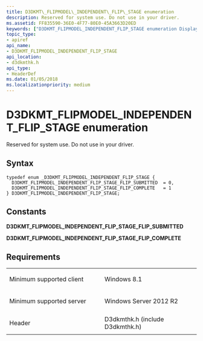```yaml
---
title: D3DKMT\_FLIPMODEL\_INDEPENDENT\_FLIP\_STAGE enumeration
description: Reserved for system use. Do not use in your driver.
ms.assetid: FF835590-36E0-4F77-80E0-45A3663D20ED
keywords: ["D3DKMT_FLIPMODEL_INDEPENDENT_FLIP_STAGE enumeration Display Devices"]
topic_type:
- apiref
api_name:
- D3DKMT_FLIPMODEL_INDEPENDENT_FLIP_STAGE
api_location:
- d3dkmthk.h
api_type:
- HeaderDef
ms.date: 01/05/2018
ms.localizationpriority: medium
---
```


# D3DKMT\_FLIPMODEL\_INDEPENDENT\_FLIP\_STAGE enumeration


Reserved for system use. Do not use in your driver.

Syntax
------

```ManagedCPlusPlus
typedef enum _D3DKMT_FLIPMODEL_INDEPENDENT_FLIP_STAGE {
  D3DKMT_FLIPMODEL_INDEPENDENT_FLIP_STAGE_FLIP_SUBMITTED  = 0,
  D3DKMT_FLIPMODEL_INDEPENDENT_FLIP_STAGE_FLIP_COMPLETE   = 1
} D3DKMT_FLIPMODEL_INDEPENDENT_FLIP_STAGE;
```

Constants
---------

<span id="D3DKMT_FLIPMODEL_INDEPENDENT_FLIP_STAGE_FLIP_SUBMITTED"></span><span id="d3dkmt_flipmodel_independent_flip_stage_flip_submitted"></span>**D3DKMT\_FLIPMODEL\_INDEPENDENT\_FLIP\_STAGE\_FLIP\_SUBMITTED**

<span id="D3DKMT_FLIPMODEL_INDEPENDENT_FLIP_STAGE_FLIP_COMPLETE"></span><span id="d3dkmt_flipmodel_independent_flip_stage_flip_complete"></span>**D3DKMT\_FLIPMODEL\_INDEPENDENT\_FLIP\_STAGE\_FLIP\_COMPLETE**

Requirements
------------

<table>
<colgroup>
<col width="50%" />
<col width="50%" />
</colgroup>
<tbody>
<tr class="odd">
<td align="left"><p>Minimum supported client</p></td>
<td align="left"><p>Windows 8.1</p></td>
</tr>
<tr class="even">
<td align="left"><p>Minimum supported server</p></td>
<td align="left"><p>Windows Server 2012 R2</p></td>
</tr>
<tr class="odd">
<td align="left"><p>Header</p></td>
<td align="left">D3dkmthk.h (include D3dkmthk.h)</td>
</tr>
</tbody>
</table>

 

 





